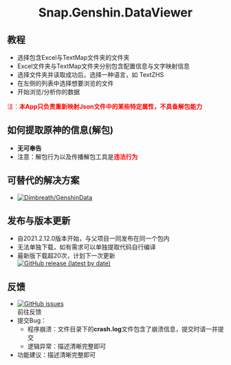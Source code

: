 <div align="center"> 
    <h1 align="center">Snap.Genshin.DataViewer</h1>
</div>

## 教程

* 选择包含Excel与TextMap文件夹的文件夹
* Excel文件夹与TextMap文件夹分别包含配置信息与文字映射信息
* 选择文件夹并读取成功后，选择一种语言，如 TextZHS
* 在左侧的列表中选择想要浏览的文件
* 开始浏览/分析你的数据

<font color="red">注：**本App只负责重新映射Json文件中的某些特定属性，不具备解包能力**</font>

## 如何提取原神的信息(解包)

* **无可奉告**  
* 注意：解包行为以及传播解包工具是<font color="red">**违法行为**</font>  

## 可替代的解决方案

* [![Dimbreath/GenshinData](https://img.shields.io/badge/DimBreath-GenshinData-yellow?style=for-the-badge)](https://github.com/Dimbreath/GenshinData)

## 发布与版本更新

* 自2021.2.12.0版本开始，与父项目一同发布在同一个包内
* 无法单独下载，如有需求可以单独提取代码自行编译
* 最新版下载超20次，计划下一次更新  
[![GitHub release (latest by date)](https://img.shields.io/github/downloads/DGP-studio/Snap.Genshin/latest/total?style=for-the-badge)](https://github.com/DGP-Studio/Snap.Genshin/releases/latest)
## 反馈
* [![GitHub issues](https://img.shields.io/github/issues/DGP-studio/Snap.Genshin?style=for-the-badge)](https://github.com/DGP-Studio/Snap.Genshin/issues)  
前往反馈
* 提交Bug：
    * 程序崩溃：文件目录下的**crash.log**文件包含了崩溃信息，提交时请一并提交
    * 逻辑异常：描述清晰完整即可
* 功能建议：描述清晰完整即可


